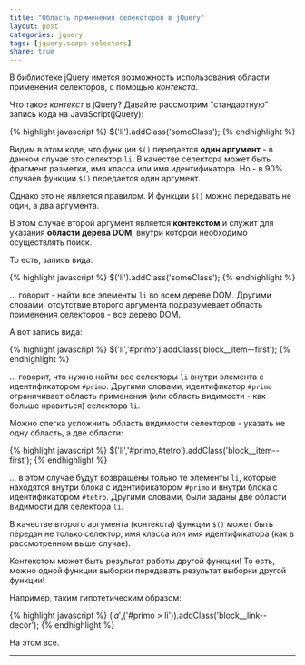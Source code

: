 ```yaml
---
title: "Область применения селекоторов в jQuery"
layout: post
categories: jquery
tags: [jquery,scope selectors]
share: true
---
```


В библиотеке jQuery имется возможность использования области применения селекторов, с помощью *контекста*.

Что такое *контекст* в jQuery? Давайте рассмотрим "стандартную" запись кода на JavaScript(jQuery):

{% highlight javascript %}
$('li').addClass('someClass');
{% endhighlight %}

Видим в этом коде, что функции `$()` передается **один аргумент** - в данном случае это селектор `li`. В качестве селектора может быть фрагмент разметки, имя класса или имя идентификатора. Но - в 90% случаев функции `$()` передается один аргумент.

Однако это не является правилом. И функции `$()` можно передавать не один, а два аргумента.

В этом случае второй аргумент является **контекстом** и служит для указания **области дерева DOM**, внутри которой необходимо осуществлять поиск.

То есть, запись вида:

{% highlight javascript %}
$('li').addClass('someClass');
{% endhighlight %}

... говорит - найти все элементы `li` во всем дереве DOM. Другими словами, отсутствие второго аргумента подразумевает область применения селекторов - все дерево DOM.

А вот запись вида:

{% highlight javascript %}
$('li','#primo').addClass('block__item--first');
{% endhighlight %}

... говорит, что нужно найти все селекторы `li` внутри элемента с идентификатором `#primo`. Другими словами, идентификатор `#primo` ограничивает область применения (или область видимости - как больше нравиться) селектора `li`.

Можно слегка усложнить область видимости селекторов - указать не одну область, а две области:

{% highlight javascript %}
$('li','#primo,#tetro').addClass('block__item--first');
{% endhighlight %}

... в этом случае будут возвращены только те элементы `li`, которые находятся внутри блока с идентификатором `#primo` и внутри блока с идентификатором `#tetro`. Другими словами, были заданы две области видимости для селектора `li`.

В качестве второго аргумента (контекста) функции `$()` может быть передан не только селектор, имя класса или имя идентификатора (как в рассмотренном выше случае).

Контекстом может быть результат работы другой функции! То есть, можно одной функции выборки передавать результат выборки другой функции!

Например, таким гипотетическим образом:

{% highlight javascript %}
$('a',$('#primo > li')).addClass('block__link--decor');
{% endhighlight %}

На этом все.

***

